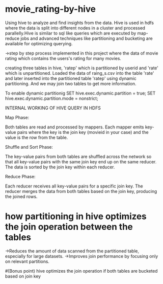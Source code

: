 # movie_rating-by-hive
Using hive to analyze and find insights from the data. Hive is used in hdfs where the data is split into different nodes in a cluster and processed parallelly.Hive is similar to 
sql like queries which are executed by map-reduce jobs and advanced techniques like partitioning and bucketing are available for optimizing querying.


->step by step process implemented in this project where the data of movie rating which contains the users's rating for many movies.

creating three tables in hive, 'ratep' which is partitioned by userid and 'rate' which is 
unpartitioned. Loaded the data of raing_s.csv into the table 'rate' and later inserted into 
the partitioned table 'ratep' using dynamic partitioning. And we may join two tables to get more information.

To enable dynamic partitionig 
SET hive.exec.dynamic.partition = true;
SET hive.exec.dynamic.partition.mode = nonstrict;

INTERNAL WORKING OF HIVE QUERY IN HDFS

Map Phase:

Both tables are read and processed by mappers.
Each mapper emits key-value pairs where the key is the join key (movieid in your case) and the value is the row from the table.

Shuffle and Sort Phase:

The key-value pairs from both tables are shuffled across the network so that all key-value pairs with the same join key end up on the same reducer.
The data is sorted by the join key within each reducer.

Reduce Phase:

Each reducer receives all key-value pairs for a specific join key.
The reducer merges the data from both tables based on the join key, producing the joined rows.

# how partitioning in hive optimizes the join operation between the tables

->Reduces the amount of data scanned from the partitioned table, especially for 
  large datasets.
->Improves join performance by focusing only on relevant partitions.



#(Bonus point) hive optimizes the join operation if both tables are bucketed based on join key

